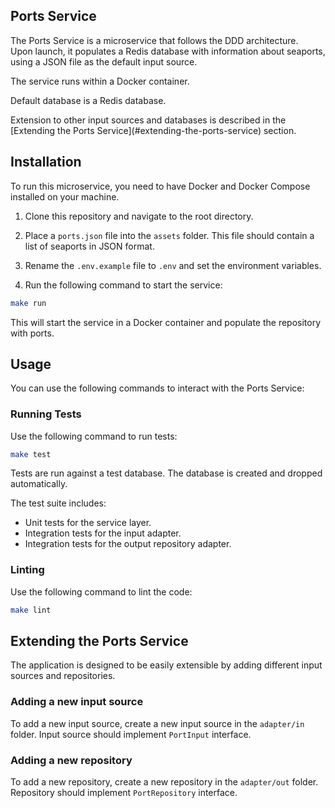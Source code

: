 ## Ports Service

The Ports Service is a microservice that follows the DDD architecture. <br>Upon launch, it populates a Redis database with information about seaports, using a JSON file as the default input source. 
<p>
The service runs within a Docker container.
<p/>
Default database is a Redis database.
<p/>
Extension to other input sources and databases is described in the [Extending the Ports Service](#extending-the-ports-service) section.

## Installation

To run this microservice, you need to have Docker and Docker Compose installed on your machine.

1. Clone this repository and navigate to the root directory.

2. Place a `ports.json` file into the `assets` folder. This file should contain a list of seaports in JSON format.

3. Rename the `.env.example` file to `.env` and set the environment variables.

4. Run the following command to start the service:

```bash
make run
```

This will start the service in a Docker container and populate the repository with ports.

## Usage

You can use the following commands to interact with the Ports Service:

### Running Tests

Use the following command to run tests:

```bash
make test
```

Tests are run against a test database. The database is created and dropped automatically.

The test suite includes:

- Unit tests for the service layer.
- Integration tests for the input adapter.
- Integration tests for the output repository adapter.

### Linting

Use the following command to lint the code:

```bash
make lint
```

## Extending the Ports Service

The application is designed to be easily extensible by adding different input sources and repositories.

### Adding a new input source

To add a new input source, create a new input source in the `adapter/in` folder. 
Input source should implement `PortInput` interface.

### Adding a new repository

To add a new repository, create a new repository in the `adapter/out` folder.
Repository should implement `PortRepository` interface.